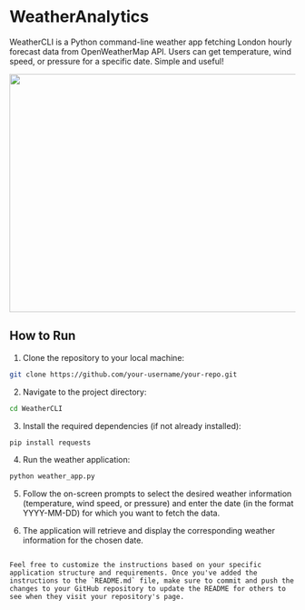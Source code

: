 # WeatherAnalytics
WeatherCLI is a Python command-line weather app fetching London hourly forecast data from OpenWeatherMap API. Users can get temperature, wind speed, or pressure for a specific date. Simple and useful!

<img src="https://github.com/mithuvasan/WeatherAnalytics/assets/109497436/5e739cdc-b8a4-403a-8793-b941cfe23c5a" width="700" height="419">

## How to Run

1. Clone the repository to your local machine:

```bash
git clone https://github.com/your-username/your-repo.git
```

2. Navigate to the project directory:

```bash
cd WeatherCLI
```

3. Install the required dependencies (if not already installed):

```bash
pip install requests
```

4. Run the weather application:

```bash
python weather_app.py
```

5. Follow the on-screen prompts to select the desired weather information (temperature, wind speed, or pressure) and enter the date (in the format YYYY-MM-DD) for which you want to fetch the data.

6. The application will retrieve and display the corresponding weather information for the chosen date.
```

Feel free to customize the instructions based on your specific application structure and requirements. Once you've added the instructions to the `README.md` file, make sure to commit and push the changes to your GitHub repository to update the README for others to see when they visit your repository's page.
